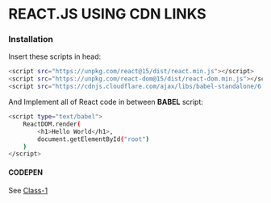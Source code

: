 # REACT.JS USING CDN LINKS

### Installation

Insert these scripts in head:

```sh
<script src="https://unpkg.com/react@15/dist/react.min.js"></script>
<script src="https://unpkg.com/react-dom@15/dist/react-dom.min.js"></script>
<script src="https://cdnjs.cloudflare.com/ajax/libs/babel-standalone/6.24.0/babel.js"></script>
```

And Implement all of React code in between **BABEL** script:

```sh
<script type="text/babel">
    ReactDOM.render(
        <h1>Hello World</h1>,
        document.getElementById("root")
    )
</script>
```

#### CODEPEN 

See [Class-1](https://codepen.io/aliazazalam/pen/YLQbYE)